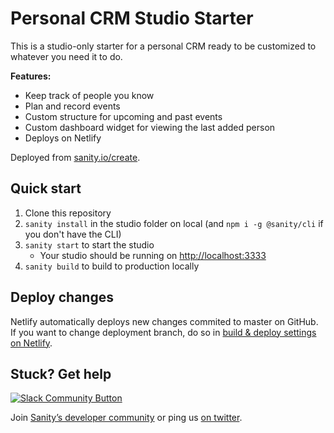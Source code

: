 # Personal CRM Studio Starter

This is a studio-only starter for a personal CRM ready to be customized to whatever you need it to do.

**Features:**

- Keep track of people you know
- Plan and record events
- Custom structure for upcoming and past events
- Custom dashboard widget for viewing the last added person
- Deploys on Netlify

Deployed from [sanity.io/create](https://www.sanity.io/create/?template=sanity-io%2Fsanity-template-personal-crm).

## Quick start

1. Clone this repository
2. `sanity install` in the studio folder on local (and `npm i -g @sanity/cli` if you don't have the CLI)
3. `sanity start` to start the studio
   - Your studio should be running on [http://localhost:3333](http://localhost:3333)
4. `sanity build` to build to production locally

## Deploy changes

Netlify automatically deploys new changes commited to master on GitHub. If you want to change deployment branch, do so in [build & deploy settings on Netlify](https://www.netlify.com/docs/continuous-deployment/#branches-deploys).

## Stuck? Get help

[![Slack Community Button](https://slack.sanity.io/badge.svg)](https://slack.sanity.io/)

Join [Sanity’s developer community](https://slack.sanity.io) or ping us [on twitter](https://twitter.com/sanity_io).
